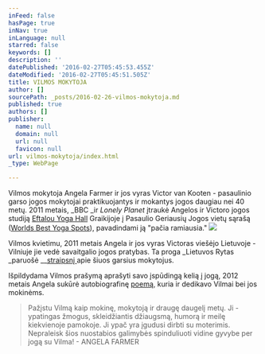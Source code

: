 ```yaml
---
inFeed: false
hasPage: true
inNav: true
inLanguage: null
starred: false
keywords: []
description: ''
datePublished: '2016-02-27T05:45:53.455Z'
dateModified: '2016-02-27T05:45:51.505Z'
title: VILMOS MOKYTOJA
author: []
sourcePath: _posts/2016-02-26-vilmos-mokytoja.md
published: true
authors: []
publisher:
  name: null
  domain: null
  url: null
  favicon: null
url: vilmos-mokytoja/index.html
_type: WebPage

---
```

Vilmos mokytoja Angela Farmer ir jos vyras Victor van Kooten  - pasaulinio garso jogos mokytojai praktikuojantys ir mokantys jogos daugiau nei 40 metų. 2011 metais, _BBC _ir _Lonely Planet_ įtraukė Angelos ir Victoro jogos studiją [Eftalou Yoga Hall][0] Graikijoje į Pasaulio Geriausių Jogos vietų sąrašą ([Worlds Best Yoga Spots][1]), pavadindami ją "pačia ramiausia."
![](https://the-grid-user-content.s3-us-west-2.amazonaws.com/98cf80a0-487c-4159-86ab-4dcdae578598.png)

Vilmos kvietimu, 2011 metais Angela ir jos vyras Victoras viešėjo Lietuvoje - Vilniuje jie vedė savaitgalio jogos pratybas. Ta proga _Lietuvos Rytas _paruošė __[straipsnį ][2]apie šiuos garsius mokytojus.

Išpildydama Vilmos prašymą aprašyti savo įspūdingą kelią į jogą, 2012 metais Angela sukūrė autobiografinę [poemą][3], kuria ir dedikavo Vilmai bei jos mokinėms. 
> 
> Pažįstu Vilmą kaip mokinę, mokytoją ir draugę daugelį metų. Ji - ypatingas žmogus, skleidžiantis džiaugsmą, humorą ir meilę kiekvienoje pamokoje. Ji ypač yra įgudusi dirbti su moterimis. Nepraleisk šios nuostabios galimybės spinduliuoti vidine gyvybe per jogą su Vilma! - ANGELA FARMER

[][3]

[0]: http://www.angela-victor.com/
[1]: http://www.bbc.com/travel/story/20110119-the-worlds-best-yoga-spots
[2]: http://sveikata.lrytas.lt/-13139443671311638493-i-mirties-nag-i-tr-k-pasaulinio-garso-jogai-alin-draudimus-k-nas-pats-pasako-kas-jam-tinka-nuotraukos.htm
[3]: http://yogaforthelargerwoman.com/purchase-2013-calendar/angela-farmers-poem/